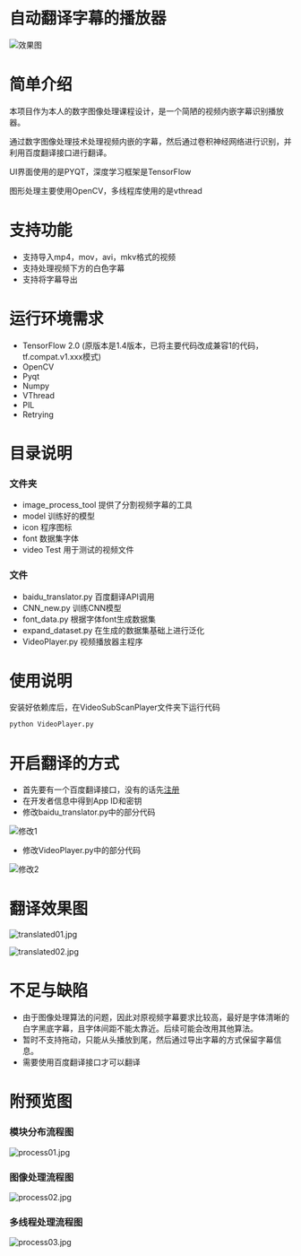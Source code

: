 # 自动翻译字幕的播放器

![效果图](https://github.com/Jezemy/VideoSubScanPlayer/blob/master/pic/display01.png?raw=true)


# 简单介绍
本项目作为本人的数字图像处理课程设计，是一个简陋的视频内嵌字幕识别播放器。

通过数字图像处理技术处理视频内嵌的字幕，然后通过卷积神经网络进行识别，并利用百度翻译接口进行翻译。

UI界面使用的是PYQT，深度学习框架是TensorFlow

图形处理主要使用OpenCV，多线程库使用的是vthread

# 支持功能
- 支持导入mp4，mov，avi，mkv格式的视频
- 支持处理视频下方的白色字幕
- 支持将字幕导出

# 运行环境需求
- TensorFlow 2.0 (原版本是1.4版本，已将主要代码改成兼容1的代码，tf.compat.v1.xxx模式)
- OpenCV
- Pyqt
- Numpy
- VThread
- PIL
- Retrying

# 目录说明
### 文件夹
- image_process_tool 提供了分割视频字幕的工具
- model  训练好的模型
- icon 程序图标
- font 数据集字体
- video Test 用于测试的视频文件

### 文件
- baidu_translator.py 百度翻译API调用
- CNN_new.py 训练CNN模型
- font_data.py 根据字体font生成数据集
- expand_dataset.py 在生成的数据集基础上进行泛化
- VideoPlayer.py 视频播放器主程序


# 使用说明
安装好依赖库后，在VideoSubScanPlayer文件夹下运行代码
```python
python VideoPlayer.py
```

# 开启翻译的方式
- 首先要有一个百度翻译接口，没有的话先[注册](https://api.fanyi.baidu.com/)
- 在开发者信息中得到App ID和密钥
- 修改baidu_translator.py中的部分代码

![修改1](https://github.com/Jezemy/VideoSubScanPlayer/blob/master/pic/instruction1.png?raw=true)

- 修改VideoPlayer.py中的部分代码

![修改2](https://github.com/Jezemy/VideoSubScanPlayer/blob/master/pic/instruction2.png?raw=true)

# 翻译效果图
![translated01.jpg](https://github.com/Jezemy/VideoSubScanPlayer/blob/master/pic/translated01.jpg?raw=true)

![translated02.jpg](https://github.com/Jezemy/VideoSubScanPlayer/blob/master/pic/translated02.jpg?raw=true)

# 不足与缺陷
- 由于图像处理算法的问题，因此对原视频字幕要求比较高，最好是字体清晰的白字黑底字幕，且字体间距不能太靠近。后续可能会改用其他算法。
- 暂时不支持拖动，只能从头播放到尾，然后通过导出字幕的方式保留字幕信息。
- 需要使用百度翻译接口才可以翻译

# 附预览图
### 模块分布流程图
![process01.jpg](https://github.com/Jezemy/VideoSubScanPlayer/blob/master/pic/process01.jpg?raw=true)

### 图像处理流程图
![process02.jpg](https://github.com/Jezemy/VideoSubScanPlayer/blob/master/pic/process02.jpg?raw=true)

### 多线程处理流程图
![process03.jpg](https://github.com/Jezemy/VideoSubScanPlayer/blob/master/pic/process03.jpg?raw=true)